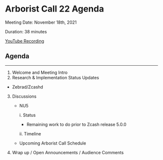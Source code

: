 # Arborist Call 22 Agenda

Meeting Date: November 18th, 2021

Duration: 38 minutes

[YouTube Recording](https://youtu.be/5VIN_OEnsyo)

## Agenda
___

1. Welcome and Meeting Intro 
2. Research & Implementation Status Updates

- Zebrad/Zcashd

3. Discussions
   
   + NU5 

     i. Status 
      
      - Remaining work to do prior to Zcash release 5.0.0

     ii. Timeline

    + Upcoming Arborist Call Schedule 

     
4.  Wrap up / Open Announcements / Audience Comments